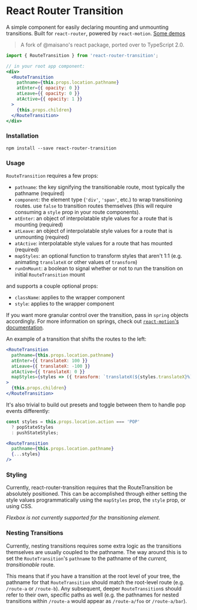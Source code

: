 # React Router Transition

A simple component for easily declaring mounting and unmounting transitions. Built for `react-router`, powered by `react-motion`. [Some demos](http://maisano.github.io/react-router-transition/demos/#/fade)

> A fork of @maisano's react package, ported over to TypeScript 2.0.

```jsx
import { RouteTransition } from 'react-router-transition';

// in your root app component:
<div>
  <RouteTransition
    pathname={this.props.location.pathname}
    atEnter={{ opacity: 0 }}
    atLeave={{ opacity: 0 }}
    atActive={{ opacity: 1 }}
  >
    {this.props.children}
  </RouteTransition>
</div>
```

### Installation

`npm install --save react-router-transition`

### Usage

`RouteTransition` requires a few props:
- `pathname`: the key signifying the transitionable route, most typically the pathname (required)
- `component`: the element type (`'div'`, `'span'`, etc.) to wrap transitioning routes. use `false` to transition routes themselves (this will require consuming a `style` prop in your route components).
- `atEnter`: an object of interpolatable style values for a route that is mounting (required)
- `atLeave`: an object of interpolatable style values for a route that is unmounting (required)
- `atActive`: interpolatable style values for a route that has mounted (required)
- `mapStyles`: an optional function to transform styles that aren't 1:1 (e.g. animating `translateX` or other values of `transform`)
- `runOnMount`: a boolean to signal whether or not to run the transition on initial `RouteTransition` mount

and supports a couple optional props:
- `className`: applies to the wrapper component
- `style`: applies to the wrapper component

If you want more granular control over the transition, pass in `spring` objects accordingly. For more information on springs, check out [`react-motion`'s documentation](https://github.com/chenglou/react-motion#--spring-val-number-config-springhelperconfig--opaqueconfig).

An example of a transition that shifts the routes to the left:

```jsx
<RouteTransition
  pathname={this.props.location.pathname}
  atEnter={{ translateX: 100 }}
  atLeave={{ translateX: -100 }}
  atActive={{ translateX: 0 }}
  mapStyles={styles => ({ transform: `translateX(${styles.translateX}%)` })}
>
  {this.props.children}
</RouteTransition>
```

It's also trivial to build out presets and toggle between them to handle pop events differently:

```jsx
const styles = this.props.location.action === 'POP'
  ? popStateStyles
  : pushStateStyles;

<RouteTransition
  pathname={this.props.location.pathname}
  {...styles}
/>
```

### Styling

Currently, react-router-transition requires that the RouteTransition be absolutely
positioned. This can be accomplished through either setting the style values
programmatically using the `mapStyles` prop, the `style` prop, or using CSS.

_Flexbox is not currently supported for the transitioning element._


### Nesting Transitions
Currently, nesting transitions requires some extra logic as the transitions themselves are usually coupled to the pathname. The way around this is to set the `RouteTransition`'s `pathname` to the pathname of the _current, transitionable_ route.

This means that if you have a transition at the root level of your tree, the pathname for that `RouteTransition` should match the root-level route (e.g. `/route-a` or `/route-b`). Any subsequent, deeper `RouteTransition`s should refer to their own, specific paths as well (e.g. the pathnames for nested transitions within `/route-a` would appear as `/route-a/foo` or `/route-a/bar`).
